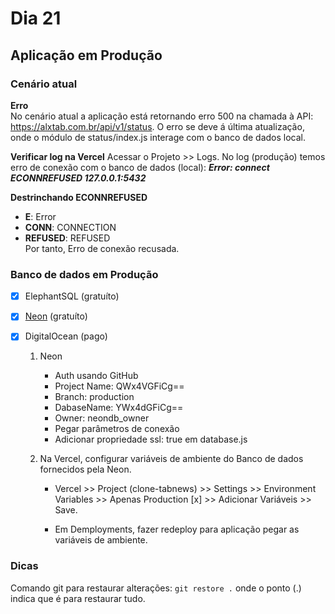 # Dia 21

## Aplicação em Produção

### Cenário atual

**Erro**  
No cenário atual a aplicação está retornando erro 500 na chamada à API: https://alxtab.com.br/api/v1/status.
O erro se deve á última atualização, onde o módulo de status/index.js interage com o banco de dados local.

**Verificar log na Vercel**
Acessar o Projeto >> Logs.
No log (produção) temos erro de conexão com o banco de dados (local): **_Error: connect ECONNREFUSED 127.0.0.1:5432_**

**Destrinchando ECONNREFUSED**

- **E**: Error
- **CONN**: CONNECTION
- **REFUSED**: REFUSED  
  Por tanto, Erro de conexão recusada.

### Banco de dados em Produção

- [x] ElephantSQL (gratuíto)
- [x] [Neon](https://neon.tech/) (gratuíto)
- [x] DigitalOcean (pago)

  1. Neon

     - Auth usando GitHub
     - Project Name: QWx4VGFiCg==
     - Branch: production
     - DabaseName: YWx4dGFiCg==
     - Owner: neondb_owner
     - Pegar parâmetros de conexão
     - Adicionar propriedade ssl: true em database.js

  2. Na Vercel, configurar variáveis de ambiente do Banco de dados fornecidos pela Neon.

     - Vercel >> Project (clone-tabnews) >> Settings >> Environment Variables >> Apenas Production [x] >> Adicionar Variáveis >> Save.

     - Em Demployments, fazer redeploy para aplicação pegar as variáveis de ambiente.

### Dicas

Comando git para restaurar alterações: `git restore .` onde o ponto (.) indica que é para restaurar tudo.
